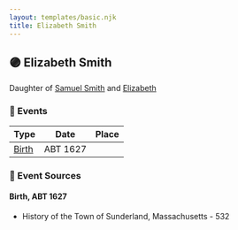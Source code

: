 ```yaml
---
layout: templates/basic.njk
title: Elizabeth Smith
---
```

## 🟣 Elizabeth Smith

Daughter of [Samuel Smith](/people/8/86804391) and [Elizabeth ](/people/7/71389724)

### 📆 Events

Type | Date | Place
------ | ------ | ------
[Birth](#event-dc0fc6d3-5f2e-4d33-8247-355b4262dbf5) | ABT 1627 |

### 📰 Event Sources

#### <a id="event-dc0fc6d3-5f2e-4d33-8247-355b4262dbf5"></a> Birth, ABT 1627
* History of the Town of Sunderland, Massachusetts  - 532